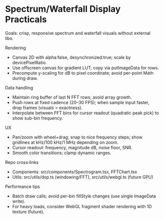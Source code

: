 # Spectrum/Waterfall Display Practicals

Goals: crisp, responsive spectrum and waterfall visuals without external libs.

Rendering

- Canvas 2D with alpha:false, desynchronized:true; scale by devicePixelRatio.
- Use offscreen canvas for gradient LUT; copy via putImageData for rows.
- Precompute y-scaling for dB to pixel coordinate; avoid per-point Math during draw.

Data handling

- Maintain ring buffer of last N FFT rows; avoid array growth.
- Push rows at fixed cadence (20–30 FPS); when sample input faster, drop frames (visuals > exactness).
- Interpolate between FFT bins for cursor readout (quadratic peak pick) to show sub-bin frequency.

UX

- Pan/zoom with wheel+drag; snap to nice frequency steps; show gridlines at kHz/100 kHz/1 MHz depending on zoom.
- Cursor readout: frequency, magnitude dB, noise floor, SNR.
- Smooth color transitions; clamp dynamic ranges.

Repo cross‑links

- Components: src/components/Spectrogram.tsx, FFTChart.tsx
- Utils: src/utils/dsp.ts (windowing/FFT), src/utils/webgl.ts (future GPU)

Performance tips

- Batch draw calls; avoid per-bin fillStyle changes (use single ImageData write).
- For heavy loads, consider WebGL fragment shader rendering with 1D texture (future).
